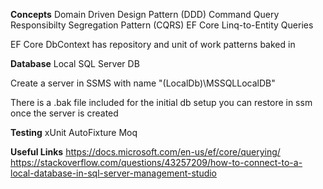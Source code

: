 **Concepts**
Domain Driven Design Pattern (DDD)
Command Query Responsibilty Segregation Pattern (CQRS)
EF Core 
Linq-to-Entity Queries

EF Core DbContext has repository and unit of work patterns baked in

**Database**
Local SQL Server DB

Create a server in SSMS with name "(LocalDb)\MSSQLLocalDB"

There is a .bak file included for the initial db setup you can restore in ssm once the server is created

**Testing**
xUnit
AutoFixture
Moq

**Useful Links**
https://docs.microsoft.com/en-us/ef/core/querying/
https://stackoverflow.com/questions/43257209/how-to-connect-to-a-local-database-in-sql-server-management-studio


